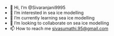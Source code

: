 - 👋 Hi, I’m @Sivaranjani9995
- 👀 I’m interested in sea ice modelling
- 🌱 I’m currently learning sea ice modelling
- 💞️ I’m looking to collaborate on sea ice modelling
- 📫 How to reach me sivasumathi.95@gmail.com

<!---
Sivaranjani9995/Sivaranjani9995 is a ✨ special ✨ repository because its `README.md` (this file) appears on your GitHub profile.
You can click the Preview link to take a look at your changes.
--->
